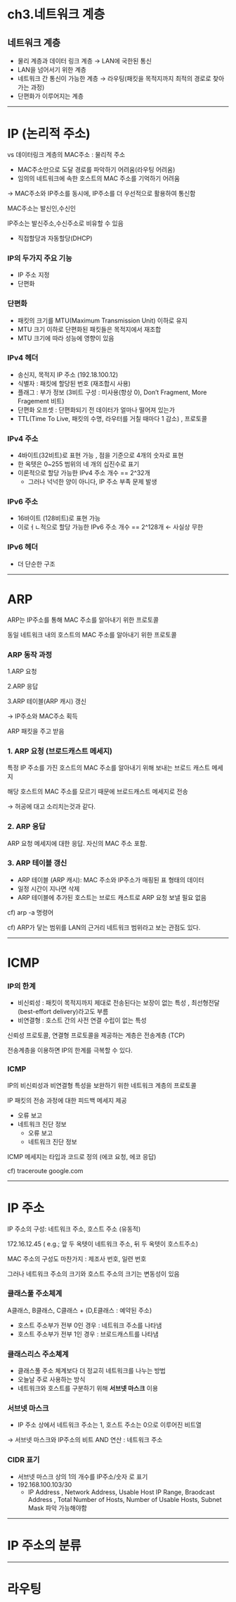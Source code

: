 # ch3.네트워크 계층

## 네트워크 계층

- 물리 계층과 데이터 링크 계층 → LAN에 국한된 통신
- LAN을 넘어서기 위한 계층
- 네트워크 간 통신이 가능한 계층 → 라우팅(패킷을 목적지까지 최적의 경로로 찾아가는 과정)
- 단편화가 이루어지는 계층

---

# IP (논리적 주소)

vs 데이터링크 계층의 MAC주소 : 물리적 주소

- MAC주소만으로 도달 경로를 파악하기 어려움(라우팅 어려움)
- 임의의 네트워크에 속한 호스트의 MAC 주소를 기억하기 어려움

→ MAC주소와 IP주소를 동시에, IP주소를 더 우선적으로 활용하여 통신함

MAC주소는 발신인,수신인  

IP주소는 발신주소,수신주소로 비유할 수 있음

- 직접할당과 자동할당(DHCP)

### IP의 두가지 주요 기능

- IP 주소 지정
- 단편화

### 단편화

- 패킷의 크기를 MTU(Maximum Transmission Unit) 이하로 유지
- MTU 크기 이하로 단편화된 패킷들은 목적지에서 재조합
- MTU 크기에 따라 성능에 영향이 있음

### IPv4 헤더

- 송신지, 목적지 IP 주소 (192.18.100.12)
- 식별자 : 패킷에 할당된 번호 (재조합시 사용)
- 플래그 : 부가 정보 (3비트 구성 : 미사용(항상 0), Don’t Fragment, More Fragement 비트)
- 단편화 오프셋 : 단편화되기 전 데이터가 얼마나 떨어져 있는가
- TTL(Time To Live, 패킷의 수명, 라우터를 거칠 때마다 1 감소) , 프로토콜

### **IPv4 주소**

- 4바이트(32비트)로 표현 가능 , 점을 기준으로 4개의 숫자로 표현
- 한 옥텟은 0~255 범위의 네 개의 십진수로 표기
- 이론적으로 할당 가능한 IPv4 주소 개수 == 2^32개
    - 그러나 넉넉한 양이 아니다, IP 주소 부족 문제 발생

### **IPv6 주소**

- 16바이트 (128비트)로 표현 가능
- 이로ㅓㄴ적으로 할당 가능한 IPv6 주소 개수 == 2^128개 ← 사실상 무한

### **IPv6 헤더**

- 더 단순한 구조

---

# ARP

ARP는 IP주소를 통해 MAC 주소를 알아내기 위한 프로토콜

동일 네트워크 내의 호스트의 MAC 주소를 알아내기 위한 프로토콜

### ARP 동작 과정

1.ARP 요청

2.ARP 응답

3.ARP 테이블(ARP 캐시) 갱신

→ IP주소와 MAC주소 획득

ARP 패킷을 주고 받음

### 1. ARP 요청 (브로드캐스트 메세지)

특정 IP 주소를 가진 호스트의 MAC 주소를 알아내기 위해 보내는 브로드 캐스트 메세지

해당 호스트의 MAC 주소를 모르기 때문에 브로드캐스트 메세지로 전송

→ 허공에 대고 소리치는것과 같다. 

### 2. ARP 응답

ARP 요청 메세지에 대한 응답. 자신의 MAC 주소 포함.

### 3. ARP 테이블 갱신

- ARP 테이블 (ARP 캐시): MAC 주소와 IP주소가 매핑된 표 형태의 데이터
- 일정 시간이 지나면 삭제
- ARP 테이블에 추가된 호스트는 브로드 캐스트로 ARP 요청 보낼 필요 없음

cf) arp -a 명령어

cf) ARP가 닿는 범위를 LAN의 근거리 네트워크 범위라고 보는 관점도 있다.

---

# ICMP

### IP의 한계

- 비신뢰성 : 패킷이 목적지까지 제대로 전송된다는 보장이 없는 특성 , 최선형전달(best-effort delivery)라고도 부름
- 비연결형 : 호스트 간의 사전 연결 수립이 없는 특성

신뢰성 프로토콜, 연결형 프로토콜을 제공하는 계층은 전송계층 (TCP)

전송계층을 이용하면 IP의 한계를 극복할 수 있다.

### ICMP

IP의 비신뢰성과 비연결형 특성을 보완하기 위한 네트워크 계층의 프로토콜

IP 패킷의 전송 과정에 대한 피드백 메세지 제공

- 오류 보고
- 네트워크 진단 정보
    - 오류 보고
    - 네트워크 진단 정보

ICMP 메세지는 타입과 코드로 정의 (에코 요청, 에코 응답)

cf) traceroute google.com

---

# IP 주소

IP 주소의 구성: 네트워크 주소, 호스트 주소 (유동적)

172.16.12.45  ( e.g.; 앞 두 옥텟이 네트워크 주소, 뒤 두 옥텟이 호스트주소)

MAC 주소의 구성도 마찬가지 : 제조사 번호, 일련 번호

그러나 네트워크 주소의 크기와 호스트 주소의 크기는 변동성이 있음

### 클래스풀 주소체계

A클래스, B클래스, C클래스 + (D,E클래스 : 예약된 주소)

- 호스트 주소부가 전부 0인 경우 : 네트워크 주소를 나타냄
- 호스트 주소부가 전부 1인 경우 : 브로드캐스트를 나타냄

### 클래스리스 주소쳬계

- 클래스풀 주소 체계보다 더 정교히 네트워크를 나누는 방법
- 오늘날 주로 사용하는 방식
- 네트워크와 호스트를 구분하기 위해 **서브넷 마스크** 이용

### 서브넷 마스크

- IP 주소 상에서 네트워크 주소는 1, 호스트 주소는 0으로 이루어진 비트열

→ 서브넷 마스크와 IP주소의 비트 AND 연산 : 네트워크 주소

### CIDR 표기

- 서브넷 마스크 상의 1의 개수를 IP주소/숫자 로 표기
- 192.168.100.103/30
    - IP Address , Network Address, Usable Host IP Range, Braodcast Address , Total  Number of Hosts, Number of Usable Hosts, Subnet Mask 파악 가능해야함

---

# IP 주소의 분류

---

# 라우팅